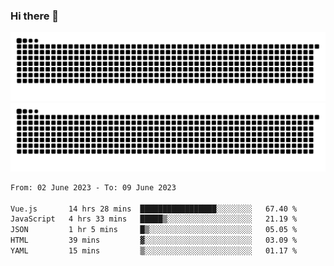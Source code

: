 ### Hi there 👋

![GitHub Snake Light](https://raw.githubusercontent.com/jichangee/jichangee/output/github-snake.svg#gh-light-mode-only)
![GitHub Snake dark](https://raw.githubusercontent.com/jichangee/jichangee/output/github-snake-dark.svg#gh-dark-mode-only)

<!--START_SECTION:waka-->

```txt
From: 02 June 2023 - To: 09 June 2023

Vue.js       14 hrs 28 mins  █████████████████░░░░░░░░   67.40 %
JavaScript   4 hrs 33 mins   █████▒░░░░░░░░░░░░░░░░░░░   21.19 %
JSON         1 hr 5 mins     █▒░░░░░░░░░░░░░░░░░░░░░░░   05.05 %
HTML         39 mins         ▓░░░░░░░░░░░░░░░░░░░░░░░░   03.09 %
YAML         15 mins         ▒░░░░░░░░░░░░░░░░░░░░░░░░   01.17 %
```

<!--END_SECTION:waka-->

<!--
![GitHub Snake Light](github-snake.svg#gh-light-mode-only)
![GitHub Snake dark](github-snake-dark.svg#gh-dark-mode-only)
-->

<!--
**jichangee/jichangee** is a ✨ _special_ ✨ repository because its `README.md` (this file) appears on your GitHub profile.

Here are some ideas to get you started:

- 🔭 I’m currently working on ...
- 🌱 I’m currently learning ...
- 👯 I’m looking to collaborate on ...
- 🤔 I’m looking for help with ...
- 💬 Ask me about ...
- 📫 How to reach me: ...
- 😄 Pronouns: ...
- ⚡ Fun fact: ...
-->
